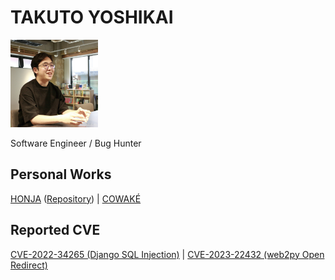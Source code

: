 # TAKUTO YOSHIKAI

<img src="./takuto.jpg" width="140">

Software Engineer / Bug Hunter

## Personal Works
[HONJA](https://yoshikai.net/HONJA) ([Repository](https://github.com/TakutoYoshikai/honja)) | [COWAKÉ](https://yoshikai.net/cowake/en)

## Reported CVE
[CVE-2022-34265 (Django SQL Injection)](https://github.com/aeyesec/CVE-2022-34265) | [CVE-2023-22432 (web2py Open Redirect)](https://jvndb.jvn.jp/en/contents/2023/JVNDB-2023-000020.html)
